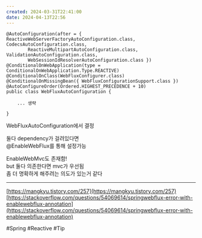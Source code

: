 ```yaml
---
created: 2024-03-31T22:41:00
date: 2024-04-13T22:56
---
```

```
@AutoConfiguration(after = { ReactiveWebServerFactoryAutoConfiguration.class, CodecsAutoConfiguration.class,
		ReactiveMultipartAutoConfiguration.class, ValidationAutoConfiguration.class,
		WebSessionIdResolverAutoConfiguration.class })
@ConditionalOnWebApplication(type = ConditionalOnWebApplication.Type.REACTIVE)
@ConditionalOnClass(WebFluxConfigurer.class)
@ConditionalOnMissingBean({ WebFluxConfigurationSupport.class })
@AutoConfigureOrder(Ordered.HIGHEST_PRECEDENCE + 10)
public class WebFluxAutoConfiguration {

    ... 생략

}
```

WebFluxAutoConfiguration에서 결정

둘다 dependency가 걸려있다면  
@EnableWebFlux를 통해 설정가능

EnableWebMvc도 존재함!  
but 둘다 의존한다면 mvc가 우선됨  
좀 더 명확하게 해주려는 의도가 있는거 같다

---

[https://mangkyu.tistory.com/257](https://mangkyu.tistory.com/257)  
[https://stackoverflow.com/questions/54069614/springwebflux-error-with-enablewebflux-annotation](https://stackoverflow.com/questions/54069614/springwebflux-error-with-enablewebflux-annotation)

#Spring 
#Reactive
#Tip